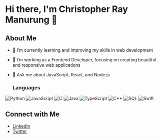 # Hi there, I'm Christopher Ray Manurung 👋

## About Me
- 🌱 I’m currently learning and improving my skills in web development
- 🔭 I’m working as a Frontend Developer, focusing on creating beautiful and responsive web applications
- 💬 Ask me about JavaScript, React, and Node.js

  ### Languages

![Python](https://img.shields.io/badge/-Python-000?&logo=Python)
![JavaScript](https://img.shields.io/badge/-JavaScript-000?&logo=JavaScript)
![C](https://img.shields.io/badge/-C-000?&logo=C)
![Java](https://img.shields.io/badge/-Java-000?&logo=Java&logoColor=007396)
![TypeScript](https://img.shields.io/badge/-TypeScript-000?&logo=TypeScript)
![C++](https://img.shields.io/badge/-C++-000?&logo=c%2b%2b&logoColor=00599C)
![SQL](https://img.shields.io/badge/-SQL-000?&logo=MySQL)
![Swift](https://img.shields.io/badge/-Swift-000?&logo=Swift)

## Connect with Me
- [LinkedIn](https://linkedin.com/in/johndoe)
- [Twitter](https://twitter.com/johndoe)
